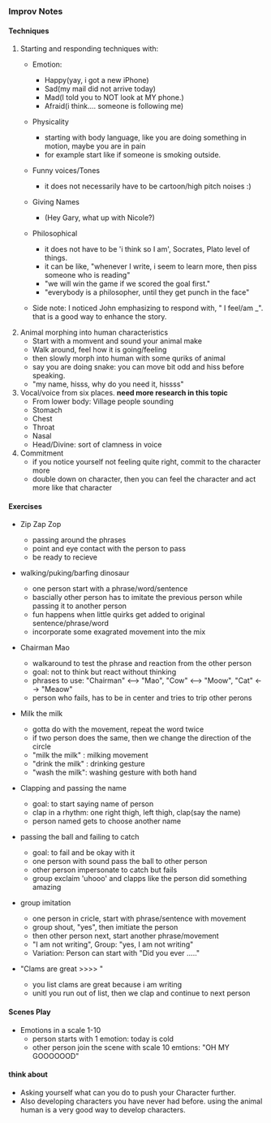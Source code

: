 

### Improv Notes ###

#### Techniques ####

1. Starting and responding techniques with:
    + Emotion:
        - Happy(yay, i got a new iPhone)
        - Sad(my mail did not arrive today)
        - Mad(I told you to NOT look at MY phone.)
        - Afraid(i think.... someone is following me)
    + Physicality
        - starting with body language, like you are doing something in motion, maybe you are in pain
        - for example start like if someone is smoking outside.
    + Funny voices/Tones
        - it does not necessarily have to be cartoon/high pitch noises :)
    + Giving Names
        - (Hey Gary, what up with Nicole?)
    + Philosophical
        - it does not have to be 'i think so I am', Socrates, Plato level of things.
        - it can be like, "whenever I write, i seem to learn more, then piss someone who is reading"
        -  "we will win the game if we scored the goal first."
        - "everybody is a philosopher, until they get punch in the face"

    + Side note: I noticed John emphasizing to respond with, " I feel/am ____<emotions>___". that is a good way to enhance the story.
1. Animal morphing into human characteristics
    + Start with a momvent and sound your animal make
    + Walk around, feel how it is going/feeling
    + then slowly morph into human with some quriks of animal
    + say you are doing snake: you can move bit odd and hiss before speaking.
    + "my name, hisss, why do you need it, hissss"
1. Vocal/voice from six places.  **need more research in this topic**
    + From lower body: Village people sounding
    + Stomach
    + Chest
    + Throat
    + Nasal
    + Head/Divine: sort of clamness in voice
1. Commitment
    + if you notice yourself not feeling quite right, commit to the character more
    + double down on character, then you can feel the character and act more like that character


#### Exercises ####
+ Zip Zap Zop
    - passing around the phrases
    - point and eye contact with the person to pass
    - be ready to recieve 

+ walking/puking/barfing dinosaur
    - one person start with a phrase/word/sentence
    - bascially other person has to imitate the previous person while passing it to another person
    - fun happens when little quirks get added to original sentence/phrase/word
    - incorporate some exagrated movement into the mix
+ Chairman Mao
    - walkaround to test the phrase and reaction from the other person
    - goal: not to think but react without thinking
    - phrases to use: "Chairman" <--> "Mao", "Cow" <--> "Moow", "Cat" <--> "Meaow"
    - person who fails, has to be in center and tries to trip other perons
+ Milk the milk
    - gotta do with the movement, repeat the word twice
    - if two person does the same, then we change the direction of the circle
    - "milk the milk" : milking movement
    - "drink the milk" : drinking gesture
    - "wash the milk": washing gesture with both hand
+ Clapping and passing the name
    - goal: to start saying name of person
    - clap in a rhythm: one right thigh, left thigh, clap(say the name)
    - person named gets to choose another name
+ passing the ball and failing to catch
    - goal: to fail and be okay with it
    - one person with sound pass the ball to other person
    - other person impersonate to catch but fails
    - group exclaim 'uhooo' and clapps like the person did something amazing
+ group imitation
    - one person in cricle, start with phrase/sentence with movement
    - group shout, "yes", then imitiate the person
    - then other person next, start another phrase/movement
    - "I am not writing", Group: "yes, I am not writing"
    - Variation: Person can start with "Did you ever ....."
+ "Clams are great >>>> "
    + you list clams are great because i am writing
    + unitl you run out of list, then we clap and continue to next person

#### Scenes Play ####

+ Emotions in a scale 1-10
    - person starts with 1 emotion: today is cold
    - other person join the scene with scale 10 emtions: "OH MY GOOOOOOD"


#### think about ####
+ Asking yourself what can you do to push your Character further.
+ Also developing characters you have never had before. using the animal human is a very good way to develop characters.